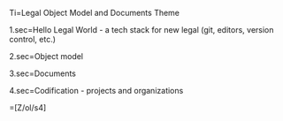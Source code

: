 Ti=Legal Object Model and Documents Theme

1.sec=Hello Legal World - a tech stack for new legal (git, editors, version control, etc.) 

2.sec=Object model

3.sec=Documents

4.sec=Codification - projects and organizations

=[Z/ol/s4]